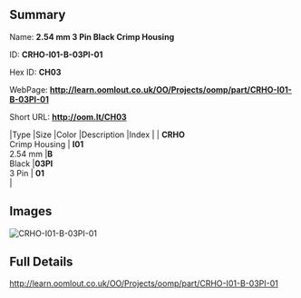

## Summary
 
Name: __2.54 mm 3 Pin Black Crimp Housing__

ID: __CRHO-I01-B-03PI-01__

Hex ID: __CH03__

WebPage: __http://learn.oomlout.co.uk/OO/Projects/oomp/part/CRHO-I01-B-03PI-01__

Short URL: __http://oom.lt/CH03__


|Type   |Size   |Color   |Description   |Index   |
| __CRHO__ <br>Crimp Housing  | __I01__<br>2.54 mm   |__B__<br>Black    |__03PI__<br>3 Pin    | __01__<br>  |


## Images
![CRHO-I01-B-03PI-01](http://oomlout.com/oomp-gen/parts/CRHO-I01-B-03PI-01/CRHO-I01-B-03PI-01_420.jpg)

## Full Details

 http://learn.oomlout.co.uk/OO/Projects/oomp/part/CRHO-I01-B-03PI-01

